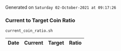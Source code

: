 Generated on `Saturday 02-October-2021 at 09:17:26`

### Current to Target Coin Ratio
`current_coin_ratio.sh`

Date|Current|Target|Ratio
---|---|---|---
